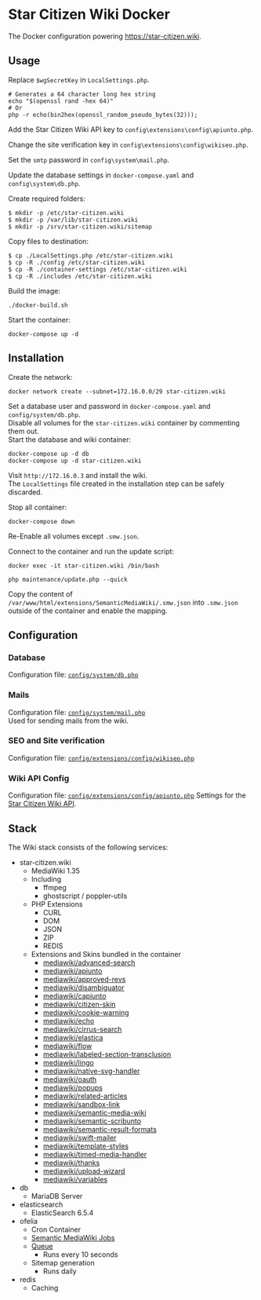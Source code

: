 # Star Citizen Wiki Docker
The Docker configuration powering https://star-citizen.wiki.

## Usage
Replace `$wgSecretKey` in `LocalSettings.php`.
```shell script
# Generates a 64 character long hex string 
echo "$(openssl rand -hex 64)"
# Or
php -r echo(bin2hex(openssl_random_pseudo_bytes(32)));
```

Add the Star Citizen Wiki API key to `config\extensions\config\apiunto.php`.  

Change the site verification key in `config\extensions\config\wikiseo.php`.

Set the `smtp` password in `config\system\mail.php`.

Update the database settings in `docker-compose.yaml` and `config\system\db.php`. 

Create required folders:  
```shell script
$ mkdir -p /etc/star-citizen.wiki
$ mkdir -p /var/lib/star-citizen.wiki
$ mkdir -p /srv/star-citizen.wiki/sitemap
```

Copy files to destination:  
```shell script
$ cp ./LocalSettings.php /etc/star-citizen.wiki
$ cp -R ./config /etc/star-citizen.wiki
$ cp -R ./container-settings /etc/star-citizen.wiki
$ cp -R ./includes /etc/star-citizen.wiki
```

Build the image:
```shell script
./docker-build.sh
```

Start the container:
```shell script
docker-compose up -d
```

## Installation
Create the network:
```shell script
docker network create --subnet=172.16.0.0/29 star-citizen.wiki
```

Set a database user and password in `docker-compose.yaml` and `config/system/db.php`.  
Disable all volumes for the `star-citizen.wiki` container by commenting them out.   
Start the database and wiki container:
```shell script
docker-compose up -d db
docker-compose up -d star-citizen.wiki
``` 

Visit `http://172.16.0.3` and install the wiki.  
The `LocalSettings` file created in the installation step can be safely discarded.
  
Stop all container:
```shell script
docker-compose down
```

Re-Enable all volumes except `.smw.json`.  

Connect to the container and run the update script:
```shell script
docker exec -it star-citizen.wiki /bin/bash

php maintenance/update.php --quick
```

Copy the content of `/var/www/html/extensions/SemanticMediaWiki/.smw.json` into `.smw.json` outside of the container and enable the mapping.

## Configuration
### Database
Configuration file: [`config/system/db.php`](config/system/db.php)

### Mails
Configuration file: [`config/system/mail.php`](config/system/mail.php)  
Used for sending mails from the wiki.

### SEO and Site verification
Configuration file: [`config/extensions/config/wikiseo.php`](config/extensions/config/wikiseo.php)

### Wiki API Config
Configuration file: [`config/extensions/config/apiunto.php`](config/extensions/config/apiunto.php)
Settings for the [Star Citizen Wiki API](https://api.star-citizen.wiki).

## Stack
The Wiki stack consists of the following services:
* star-citizen.wiki
  * MediaWiki 1.35
  * Including
    * ffmpeg
    * ghostscript / poppler-utils
  * PHP Extensions
    * CURL
    * DOM
    * JSON
    * ZIP
    * REDIS
  * Extensions and Skins bundled in the container
    * [mediawiki/advanced-search](https://www.mediawiki.org/wiki/Extension:AdvancedSearch)
    * [mediawiki/apiunto](https://github.com/StarCitizenWiki/Apiunto)
    * [mediawiki/approved-revs](https://www.mediawiki.org/wiki/Extension:ApprovedRevs)
    * [mediawiki/disambiguator](https://www.mediawiki.org/wiki/Extension:Disambiguator)
    * [mediawiki/capiunto](https://www.mediawiki.org/wiki/Extension:Capiunto)
    * [mediawiki/citizen-skin](https://github.com/StarCitizenTools/mediawiki-skins-Citizen)
    * [mediawiki/cookie-warning](https://www.mediawiki.org/wiki/Extension:CookieWarning)
    * [mediawiki/echo](https://www.mediawiki.org/wiki/Extension:Echo)
    * [mediawiki/cirrus-search](https://www.mediawiki.org/wiki/Extension:CirrusSearch)
    * [mediawiki/elastica](https://www.mediawiki.org/wiki/Extension:Elastica)
    * [mediawiki/flow](https://www.mediawiki.org/wiki/Extension:StructuredDiscussions)
    * [mediawiki/labeled-section-transclusion](https://www.mediawiki.org/wiki/Extension%3ALabeled_Section_Transclusion)
    * [mediawiki/lingo](https://www.mediawiki.org/wiki/Extension:Lingo)
    * [mediawiki/native-svg-handler](https://github.com/StarCitizenTools/mediawiki-extensions-NativeSvgHandler)
    * [mediawiki/oauth](https://www.mediawiki.org/wiki/Extension:OAuth)
    * [mediawiki/popups](https://www.mediawiki.org/wiki/Extension:Popups)
    * [mediawiki/related-articles](https://www.mediawiki.org/wiki/Extension:RelatedArticles)
    * [mediawiki/sandbox-link](https://www.mediawiki.org/wiki/Extension:SandboxLink)
    * [mediawiki/semantic-media-wiki](https://www.mediawiki.org/wiki/Extension:Semantic_MediaWiki)
    * [mediawiki/semantic-scribunto](https://www.mediawiki.org/wiki/Extension:Semantic_Scribunto)
    * [mediawiki/semantic-result-formats](https://www.mediawiki.org/wiki/Extension:Semantic_Result_Formats)
    * [mediawiki/swift-mailer](https://www.mediawiki.org/wiki/Extension:SwiftMailer)
    * [mediawiki/template-styles](https://www.mediawiki.org/wiki/Extension:TemplateStyles)
    * [mediawiki/timed-media-handler](https://www.mediawiki.org/wiki/Extension:TimedMediaHandler)
    * [mediawiki/thanks](https://www.mediawiki.org/wiki/Extension:Thanks)
    * [mediawiki/upload-wizard](https://www.mediawiki.org/wiki/UploadWizard)
    * [mediawiki/variables](https://www.mediawiki.org/wiki/Extension:Variables)
* db
  * MariaDB Server
* elasticsearch
  * ElasticSearch 6.5.4
* ofelia
  * Cron Container
  * [Semantic MediaWiki Jobs](container-config/ofelia.ini)
  * [Queue](queue.sh)
    * Runs every 10 seconds
  * Sitemap generation
    * Runs daily
* redis
  * Caching